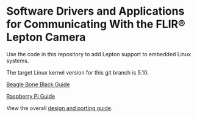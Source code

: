 Software Drivers and Applications for Communicating With the FLIR® Lepton Camera
====

Use the code in this repository to add Lepton support to embedded Linux systems.

The target Linux kernel version for this git branch is 5.10.

[Beagle Bone Black Guide](docs/BeagleBoneBlackGuide.md)

[Raspberry Pi Guide](docs/RaspberryPiGuide.md)

View the overall [design and porting guide](docs/design_doc_and_porting_guide.md).
